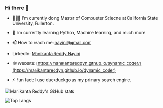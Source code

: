 ### Hi there 👋

- 👨🏽‍💻  I’m currently doing Master of Compueter Sciecne at California State University, Fullerton.
- 🌱  I’m currently learning Python, Machine learning, and much more 
- 📫  How to reach me: [nayini@gmail.com](mailto:nayini1997@gmail.com)
- LinkedIn: [Manikanta Reddy Nayini](https://www.linkedin.com/in/manikantareddynayini/)
- 🕸 Website: [https://manikantareddyn.github.io/dynamic_coder/](https://manikantareddyn.github.io/dynamic_coder)

- ⚡  Fun fact: I use duckduckgo as my primary search engine.


![Manikanta Reddy's GitHub stats](https://github-readme-stats.vercel.app/api?username=ManikantaReddyN&show_icons=true&theme=dark)

![Top Langs](https://github-readme-stats.vercel.app/api/top-langs/?username=ManikantaReddyN&show_icons=true&theme=dark)
